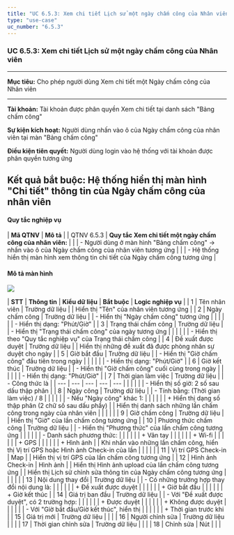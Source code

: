 ```yaml
---
title: "UC 6.5.3: Xem chi tiết Lịch sử một ngày chấm công của Nhân viên"
type: "use-case"
uc_number: "6.5.3"
---
```


### UC 6.5.3: Xem chi tiết Lịch sử một ngày chấm công của Nhân viên

  --------------------------------------------------------------------------------------------------------------
  **Mục tiêu:**               Cho phép người dùng Xem chi tiết một Ngày chấm công của Nhân viên
  --------------------------- ----------------------------------------------------------------------------------
  **Tài khoản:**              Tài khoản được phân quyền Xem chi tiết tại danh sách "Bảng chấm công"

  **Sự kiện kích hoạt:**      Người dùng nhấn vào ô của Ngày chấm công của nhân viên tại màn "Bảng chấm công"

  **Điều kiện tiên quyết:**   Người dùng login vào hệ thống với tài khoản được phân quyền tương ứng

  **Kết quả bắt buộc:**       Hệ thống hiển thị màn hình "Chi tiết" thông tin của Ngày chấm công của nhân viên
  --------------------------------------------------------------------------------------------------------------

#### Quy tắc nghiệp vụ

| **Mã QTNV** | **Mô tả** |
| QTNV 6.5.3 | **Quy tắc Xem chi tiết một ngày chấm công của nhân viên:** |
|  | - Người dùng ở màn hình "Bảng chấm công" -\> nhấn vào ô của Ngày chấm công của nhân viên tương ứng |
|  | - Hệ thống hiển thị màn hình xem thông tin chi tiết của Ngày chấm công tương ứng |

#### Mô tả màn hình

![](media/image45.png)

| **STT** | **Thông tin** | **Kiểu dữ liệu** | **Bắt buộc** | **Logic nghiệp vụ** |
| 1 | Tên nhân viên | Trường dữ liệu |  | Hiển thị "Tên" của nhân viên tương ứng |
| 2 | Ngày chấm công | Trường dữ liệu |  | \- Hiển thị "Ngày chấm công" tương ứng |
|  |  |  |  | \- Hiển thị dạng: "Phút/Giờ" |
| 3 | Trạng thái chấm công | Trường dữ liệu |  | \- Hiển thị "Trạng thái chấm công" của ngày tương ứng |
|  |  |  |  | \- Hiển thị theo "Quy tắc nghiệp vụ" của Trạng thái chấm công |
| 4 | Đề xuất được duyệt | Trường dữ liệu |  | Hiển thị những đề xuất đã được phòng nhân sự duyệt cho ngày |
| 5 | Giờ bắt đầu | Trường dữ liệu |  | \- Hiển thị "Giờ chấm công" đầu tiên trong ngày |
|  |  |  |  | \- Hiển thị dạng: "Phút/Giờ" |
| 6 | Giờ kết thúc | Trường dữ liệu |  | \- Hiển thị "Giờ chấm công" cuối cùng trong ngày |
|  |  |  |  | \- Hiển thị dạng: "Phút/Giờ" |
| 7 | Thời gian làm việc | Trường dữ liệu |  | \- Công thức là |
| --- | --- | --- | --- | --- |
|  |  |  |  | \- Hiển thị số giờ: 2 số sau dấu thập phân |
| 8 | Ngày công | Trường dữ liệu |  | \- Tính bằng: (Thời gian làm việc) / 8 |
|  |  |  |  | \- Nếu "Ngày công" khác 1: |
|  |  |  |  | \+ Hiển thị dạng số thập phân (2 chữ số sau dấu phẩy) |
| Hiển thị danh sách những lần chấm công trong ngày của nhân viên |  |  |  |  |
| 9 | Giờ chấm công | Trường dữ liệu |  | Hiển thị "Giờ" của lần chấm công tương ứng |
| 10 | Phương thức chấm công | Trường dữ liệu |  | \- Hiển thị "Phương thức" của lần chấm công tương ứng |
|  |  |  |  | \- Danh sách phương thức: |
|  |  |  |  | \+ Vân tay |
|  |  |  |  | \+ Wi-fi |
|  |  |  |  | \+ GPS |
|  |  |  |  | \+ Hình ảnh |
| Khi nhấn vào những lần chấm công, hiển thị Vị trí GPS hoặc Hình ảnh Check-in của lần |  |  |  |  |
| 11 | Vị trí GPS Check-in | Map |  | Hiển thị vị trí GPS của lần chấm công tương ứng |
| 12 | Hình ảnh Check-in | Hình ảnh |  | Hiển thị Hình ảnh upload của lần chấm công tương ứng |
| Hiển thị Lịch sử chỉnh sửa thông tin của Ngày chấm công tương ứng |  |  |  |  |
| 13 | Nội dung thay đổi | Trường dữ liệu |  | \- Có những trường hợp thay đổi nội dung là: |
|  |  |  |  | \+ Đề xuất được duyệt |
|  |  |  |  | \+ Giờ bắt đầu |
|  |  |  |  | \+ Giờ kết thúc |
| 14 | Giá trị ban đầu | Trường dữ liệu |  | \- Với "Đề xuất được duyệt", có 2 trường hợp: |
|  |  |  |  | \+ Được duyệt |
|  |  |  |  | \+ Không được duyệt |
|  |  |  |  | \- Với "Giờ bắt đầu/Giờ kết thúc", hiển thị |
|  |  |  |  | \+ Thời gian trước khi |
| 15 | Giá trị mới | Trường dữ liệu |  |  |
| 16 | Người chỉnh sửa | Trường dữ liệu |  |  |
| 17 | Thời gian chỉnh sửa | Trường dữ liệu |  |  |
| 18 | Chỉnh sửa | Nút |  |  |

#### 
